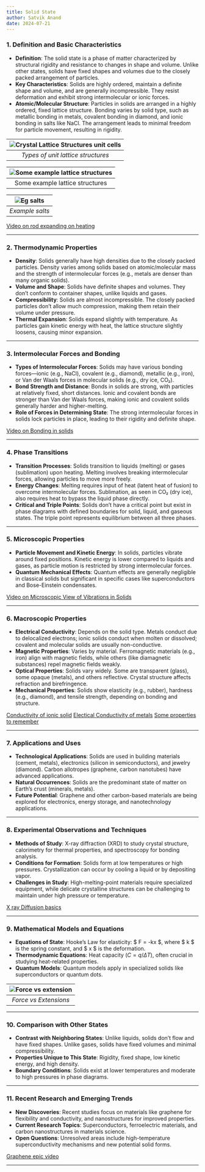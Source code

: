 ```yaml
---
title: Solid State
author: Satvik Anand
date: 2024-07-21
---
```


### 1. **Definition and Basic Characteristics**

   - **Definition**: The solid state is a phase of matter characterized by structural rigidity and resistance to changes in shape and volume. Unlike other states, solids have fixed shapes and volumes due to the closely packed arrangement of particles.
   - **Key Characteristics**: Solids are highly ordered, maintain a definite shape and volume, and are generally incompressible. They resist deformation and exhibit strong intermolecular or ionic forces.
   - **Atomic/Molecular Structure**: Particles in solids are arranged in a highly ordered, fixed lattice structure. Bonding varies by solid type, such as metallic bonding in metals, covalent bonding in diamond, and ionic bonding in salts like NaCl. The arrangement leads to minimal freedom for particle movement, resulting in rigidity.

|![Crystal Lattice Structures unit cells](https://chemed.chem.purdue.edu/genchem/topicreview/bp/ch13/graphics/13_16.gif)|
|:--:|
|*Types of unit lattice structures*|

|![Some example lattice structures](https://chemed.chem.purdue.edu/genchem/topicreview/bp/ch13/graphics/13_17.gif)|
|:---:|
|Some example lattice structures|


|![Eg salts](https://chemed.chem.purdue.edu/genchem/topicreview/bp/ch13/graphics/13_19.gif)|
|:---:|
|*Example salts*|

[Video on rod expanding on heating](https://www.youtube.com/watch?v=sNvMfuOvHwg)

---

### 2. **Thermodynamic Properties**

   - **Density**: Solids generally have high densities due to the closely packed particles. Density varies among solids based on atomic/molecular mass and the strength of intermolecular forces (e.g., metals are denser than many organic solids).
   - **Volume and Shape**: Solids have definite shapes and volumes. They don’t conform to container shapes, unlike liquids and gases.
   - **Compressibility**: Solids are almost incompressible. The closely packed particles don’t allow much compression, making them retain their volume under pressure.
   - **Thermal Expansion**: Solids expand slightly with temperature. As particles gain kinetic energy with heat, the lattice structure slightly loosens, causing minor expansion.


---

### 3. **Intermolecular Forces and Bonding**

   - **Types of Intermolecular Forces**: Solids may have various bonding forces—ionic (e.g., NaCl), covalent (e.g., diamond), metallic (e.g., iron), or Van der Waals forces in molecular solids (e.g., dry ice, CO₂).
   - **Bond Strength and Distance**: Bonds in solids are strong, with particles at relatively fixed, short distances. Ionic and covalent bonds are stronger than Van der Waals forces, making ionic and covalent solids generally harder and higher-melting.
   - **Role of Forces in Determining State**: The strong intermolecular forces in solids lock particles in place, leading to their rigidity and definite shape.

[Video on Bonding in solids](https://www.youtube.com/watch?v=OUpj3A6-l5Y)

---

### 4. **Phase Transitions**

   - **Transition Processes**: Solids transition to liquids (melting) or gases (sublimation) upon heating. Melting involves breaking intermolecular forces, allowing particles to move more freely.
   - **Energy Changes**: Melting requires input of heat (latent heat of fusion) to overcome intermolecular forces. Sublimation, as seen in CO₂ (dry ice), also requires heat to bypass the liquid phase directly.
   - **Critical and Triple Points**: Solids don’t have a critical point but exist in phase diagrams with defined boundaries for solid, liquid, and gaseous states. The triple point represents equilibrium between all three phases.

---

### 5. **Microscopic Properties**

   - **Particle Movement and Kinetic Energy**: In solids, particles vibrate around fixed positions. Kinetic energy is lower compared to liquids and gases, as particle motion is restricted by strong intermolecular forces.
   - **Quantum Mechanical Effects**: Quantum effects are generally negligible in classical solids but significant in specific cases like superconductors and Bose-Einstein condensates.

[Video on Microscopic View of Vibrations in Solids ](https://www.youtube.com/watch?v=M78OvUppih4)

---

### 6. **Macroscopic Properties**

   - **Electrical Conductivity**: Depends on the solid type. Metals conduct due to delocalized electrons; ionic solids conduct when molten or dissolved; covalent and molecular solids are usually non-conductive.
   - **Magnetic Properties**: Varies by material. Ferromagnetic materials (e.g., iron) align with magnetic fields, while others (like diamagnetic substances) repel magnetic fields weakly.
   - **Optical Properties**: Solids vary widely. Some are transparent (glass), some opaque (metals), and others reflective. Crystal structure affects refraction and birefringence.
   - **Mechanical Properties**: Solids show elasticity (e.g., rubber), hardness (e.g., diamond), and tensile strength, depending on bonding and structure.

[Conductivity of ionic solid](https://www.youtube.com/watch?v=tsJxRUSKPIk)
[Electical Conductivity of metals](https://www.youtube.com/watch?v=B54eB3xgyHA)
[Some properties to remember](https://s3.eu-central-1.amazonaws.com/studysmarter-mediafiles/media/1865576/summary_images/propertiesdiagram.webp?X-Amz-Algorithm=AWS4-HMAC-SHA256&X-Amz-Credential=AKIA4OLDUDE42UZHAIET%2F20241104%2Feu-central-1%2Fs3%2Faws4_request&X-Amz-Date=20241104T052617Z&X-Amz-Expires=604800&X-Amz-SignedHeaders=host&X-Amz-Signature=baa311cd859e5e18de5320a7f566782e2b6a79b0c937f9c5c07e5f09d027a4ef)

---

### 7. **Applications and Uses**

   - **Technological Applications**: Solids are used in building materials (cement, metals), electronics (silicon in semiconductors), and jewelry (diamond). Carbon allotropes (graphene, carbon nanotubes) have advanced applications.
   - **Natural Occurrences**: Solids are the predominant state of matter on Earth’s crust (minerals, metals).
   - **Future Potential**: Graphene and other carbon-based materials are being explored for electronics, energy storage, and nanotechnology applications.

---

### 8. **Experimental Observations and Techniques**

   - **Methods of Study**: X-ray diffraction (XRD) to study crystal structure, calorimetry for thermal properties, and spectroscopy for bonding analysis.
   - **Conditions for Formation**: Solids form at low temperatures or high pressures. Crystallization can occur by cooling a liquid or by depositing vapor.
   - **Challenges in Study**: High-melting-point materials require specialized equipment, while delicate crystalline structures can be challenging to maintain under high pressure or temperature.

[X ray Diffusion basics](https://www.youtube.com/watch?v=AqCz_b7VJK8)

---

### 9. **Mathematical Models and Equations**

   - **Equations of State**: Hooke’s Law for elasticity: $ F = -kx $, where $ k $ is the spring constant, and $ x $ is the deformation.
   - **Thermodynamic Equations**: Heat capacity $( C = q/\Delta T )$, often crucial in studying heat-related properties.
   - **Quantum Models**: Quantum models apply in specialized solids like superconductors or quantum dots.

|![Force vs extension](https://encrypted-tbn0.gstatic.com/images?q=tbn:ANd9GcSbiKsWPDHUGC1l68YwCzfE0WvJQJ_slT2qFw&s)|
|:---:|
|*Force vs Extensions*|

---

### 10. **Comparison with Other States**

   - **Contrast with Neighboring States**: Unlike liquids, solids don’t flow and have fixed shapes. Unlike gases, solids have fixed volumes and minimal compressibility.
   - **Properties Unique to This State**: Rigidity, fixed shape, low kinetic energy, and high density.
   - **Boundary Conditions**: Solids exist at lower temperatures and moderate to high pressures in phase diagrams.

---

### 11. **Recent Research and Emerging Trends**

   - **New Discoveries**: Recent studies focus on materials like graphene for flexibility and conductivity, and nanostructures for improved properties.
   - **Current Research Topics**: Superconductors, ferroelectric materials, and carbon nanostructures in materials science.
   - **Open Questions**: Unresolved areas include high-temperature superconductivity mechanisms and new potential solid forms.

[Graphene epic video](https://www.youtube.com/watch?v=IesIsKMjB4Y)

---

